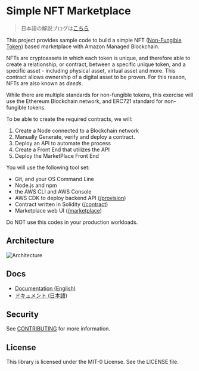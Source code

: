 # Simple NFT Marketplace

> 日本語の解説ブログは[こちら](https://aws-samples.github.io/jp-prototyping-blog/simple-nft-marketplace/)

This project provides sample code to build a simple NFT
([Non-Fungible Token](https://aws.amazon.com/blockchain/nfts-explained/))
based marketplace with Amazon Managed Blockchain.

NFTs are cryptoassets in which each token is unique, and therefore able to create a relationship, or contract,
between a specific unique token, and a specific asset - including physical asset, virtual asset and more.
This contract allows ownership of a digital asset to be proven.  For this reason, NFTs are also known as *deeds*.

While there are multiple standards for non-fungible tokens, this exercise will use
the Ethereum Blockchain network, and ERC721 standard for non-fungible tokens.

To be able to create the required contracts, we will:
1. Create a Node connected to a Blockchain network
2. Manually Generate, verify and deploy a contract.
3. Deploy an API to automate the process
4. Create a Front End that utilizes the API
5. Deploy the MarketPlace Front End

You will use the following tool set:
- Git, and your OS Command Line
- Node.js and npm
- the AWS CLI and AWS Console
- AWS CDK to deploy backend API ([/provision](/provision))
- Contract written in Solidity ([/contract](/contract))
- Marketplace web UI ([/marketplace](/marketplace))

Do NOT use this codes in your production workloads.

## Architecture

![Architecture](/imgs/simple-nft-marketplace.png)

## Docs

- [Documentation (English)](/docs/en)
- [ドキュメント (日本語)](/docs/ja)

## Security

See [CONTRIBUTING](CONTRIBUTING.md#security-issue-notifications) for more information.

## License

This library is licensed under the MIT-0 License. See the LICENSE file.
